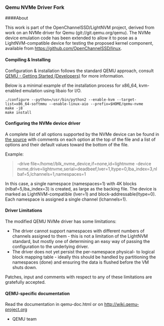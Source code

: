 ### Qemu NVMe Driver Fork

####About


This work is part of the OpenChannelSSD/LightNVM project, derived from work on an NVMe driver for Qemu (git://git.qemu.org/qemu).
The NVMe device emulation code has been extended to allow it to pose as a LightNVM-compatible device for testing the proposed kernel component, available from https://github.com/OpenChannelSSD/linux.

#### Compiling & Installing 
Configuration & installation follows the standard QEMU approach, consult [QEMU - Getting Started (Developers)](http://wiki.qemu.org/Documentation/GettingStartedDevelopers) for more information.

Below is a minimal example of the installation process for x86_64, kvm-enabled emulation using libaio for I/O.

    ./configure --python=/usr/bin/python2 --enable-kvm --target-list=x86_64-softmmu --enable-linux-aio --prefix=$HOME/qemu-nvme
    make -j8
    make install


#### Configuring the NVMe device driver

A complete list of all options supported by the NVMe device can be found in [the source](hw/block/nvme.c) with comments on each option at the top of the file and a list of options and their default values toward the bottom of the file.

Example:
> -drive file=/home/<myuser>/blk_nvme_device,if=none,id=lightnvme
> -device nvme,drive=lightnvme,serial=deadbeef,lver=1,ltype=0,lba_index=3,nlbaf=5,lchannels=1,namespaces=1

In this case, a single namespace (namespaces=1) with 4K blocks (nlbaf=5,lba_index=3) is created, as large as the backing file. The device is marked as LightNVM-compatible (lver=1) and block-addressable(ltype=0). Each namespace is assigned a single channel (lchannels=1).

#### Driver Limitations
The modified QEMU NVMe driver has some limitations:
  - The driver cannot support namespaces with different numbers of channels assigned to them - this is not a limitation of the LightNVM standard, but mostly one of determining an easy way of passing the configuration to the underlying driver.
  - The driver does not yet persist the per-namespace physical- to logical block mapping table - ideally this should be handled by partitioning the namespaces (done) and ensuring the data is flushed before the VM shuts down.

Patches, input and comments with respect to any of these limitations are gratefully accepted.

#### QEMU-specific documentation
Read the documentation in qemu-doc.html or on http://wiki.qemu-project.org

- QEMU team

